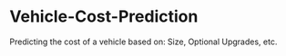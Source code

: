 # Vehicle-Cost-Prediction
Predicting the cost of a vehicle based on: Size, Optional Upgrades, etc. 
